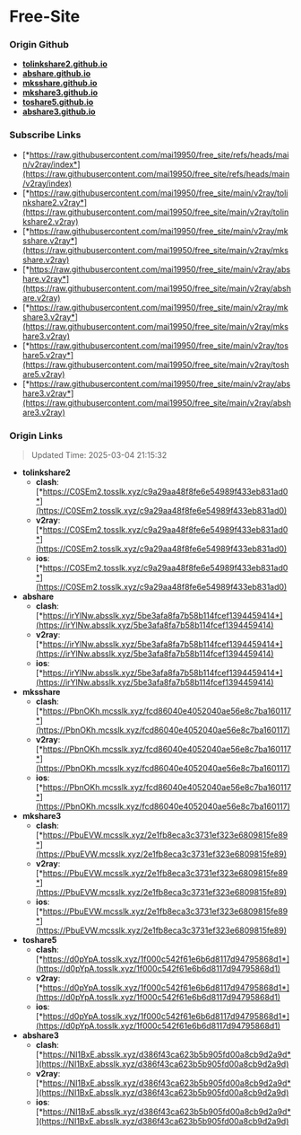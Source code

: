 # Free-Site

### Origin Github

- [**tolinkshare2.github.io**](https://github.com/tolinkshare2/tolinkshare2.github.io)
- [**abshare.github.io**](https://github.com/abshare/abshare.github.io)
- [**mksshare.github.io**](https://github.com/mksshare/mksshare.github.io)
- [**mkshare3.github.io**](https://github.com/mkshare3/mkshare3.github.io)
- [**toshare5.github.io**](https://github.com/toshare5/toshare5.github.io)
- [**abshare3.github.io**](https://github.com/abshare3/abshare3.github.io)

### Subscribe Links

- [*https://raw.githubusercontent.com/mai19950/free_site/refs/heads/main/v2ray/index*](https://raw.githubusercontent.com/mai19950/free_site/refs/heads/main/v2ray/index)
- [*https://raw.githubusercontent.com/mai19950/free_site/main/v2ray/tolinkshare2.v2ray*](https://raw.githubusercontent.com/mai19950/free_site/main/v2ray/tolinkshare2.v2ray)
- [*https://raw.githubusercontent.com/mai19950/free_site/main/v2ray/mksshare.v2ray*](https://raw.githubusercontent.com/mai19950/free_site/main/v2ray/mksshare.v2ray)
- [*https://raw.githubusercontent.com/mai19950/free_site/main/v2ray/abshare.v2ray*](https://raw.githubusercontent.com/mai19950/free_site/main/v2ray/abshare.v2ray)
- [*https://raw.githubusercontent.com/mai19950/free_site/main/v2ray/mkshare3.v2ray*](https://raw.githubusercontent.com/mai19950/free_site/main/v2ray/mkshare3.v2ray)
- [*https://raw.githubusercontent.com/mai19950/free_site/main/v2ray/toshare5.v2ray*](https://raw.githubusercontent.com/mai19950/free_site/main/v2ray/toshare5.v2ray)
- [*https://raw.githubusercontent.com/mai19950/free_site/main/v2ray/abshare3.v2ray*](https://raw.githubusercontent.com/mai19950/free_site/main/v2ray/abshare3.v2ray)

### Origin Links

> Updated Time: 2025-03-04 21:15:32

- **tolinkshare2**
  - **clash**: [*https://C0SEm2.tosslk.xyz/c9a29aa48f8fe6e54989f433eb831ad0*](https://C0SEm2.tosslk.xyz/c9a29aa48f8fe6e54989f433eb831ad0)
  - **v2ray**: [*https://C0SEm2.tosslk.xyz/c9a29aa48f8fe6e54989f433eb831ad0*](https://C0SEm2.tosslk.xyz/c9a29aa48f8fe6e54989f433eb831ad0)
  - **ios**: [*https://C0SEm2.tosslk.xyz/c9a29aa48f8fe6e54989f433eb831ad0*](https://C0SEm2.tosslk.xyz/c9a29aa48f8fe6e54989f433eb831ad0)
- **abshare**
  - **clash**: [*https://irYlNw.absslk.xyz/5be3afa8fa7b58b114fcef1394459414*](https://irYlNw.absslk.xyz/5be3afa8fa7b58b114fcef1394459414)
  - **v2ray**: [*https://irYlNw.absslk.xyz/5be3afa8fa7b58b114fcef1394459414*](https://irYlNw.absslk.xyz/5be3afa8fa7b58b114fcef1394459414)
  - **ios**: [*https://irYlNw.absslk.xyz/5be3afa8fa7b58b114fcef1394459414*](https://irYlNw.absslk.xyz/5be3afa8fa7b58b114fcef1394459414)
- **mksshare**
  - **clash**: [*https://PbnOKh.mcsslk.xyz/fcd86040e4052040ae56e8c7ba160117*](https://PbnOKh.mcsslk.xyz/fcd86040e4052040ae56e8c7ba160117)
  - **v2ray**: [*https://PbnOKh.mcsslk.xyz/fcd86040e4052040ae56e8c7ba160117*](https://PbnOKh.mcsslk.xyz/fcd86040e4052040ae56e8c7ba160117)
  - **ios**: [*https://PbnOKh.mcsslk.xyz/fcd86040e4052040ae56e8c7ba160117*](https://PbnOKh.mcsslk.xyz/fcd86040e4052040ae56e8c7ba160117)
- **mkshare3**
  - **clash**: [*https://PbuEVW.mcsslk.xyz/2e1fb8eca3c3731ef323e6809815fe89*](https://PbuEVW.mcsslk.xyz/2e1fb8eca3c3731ef323e6809815fe89)
  - **v2ray**: [*https://PbuEVW.mcsslk.xyz/2e1fb8eca3c3731ef323e6809815fe89*](https://PbuEVW.mcsslk.xyz/2e1fb8eca3c3731ef323e6809815fe89)
  - **ios**: [*https://PbuEVW.mcsslk.xyz/2e1fb8eca3c3731ef323e6809815fe89*](https://PbuEVW.mcsslk.xyz/2e1fb8eca3c3731ef323e6809815fe89)
- **toshare5**
  - **clash**: [*https://d0pYpA.tosslk.xyz/1f000c542f61e6b6d8117d94795868d1*](https://d0pYpA.tosslk.xyz/1f000c542f61e6b6d8117d94795868d1)
  - **v2ray**: [*https://d0pYpA.tosslk.xyz/1f000c542f61e6b6d8117d94795868d1*](https://d0pYpA.tosslk.xyz/1f000c542f61e6b6d8117d94795868d1)
  - **ios**: [*https://d0pYpA.tosslk.xyz/1f000c542f61e6b6d8117d94795868d1*](https://d0pYpA.tosslk.xyz/1f000c542f61e6b6d8117d94795868d1)
- **abshare3**
  - **clash**: [*https://NI1BxE.absslk.xyz/d386f43ca623b5b905fd00a8cb9d2a9d*](https://NI1BxE.absslk.xyz/d386f43ca623b5b905fd00a8cb9d2a9d)
  - **v2ray**: [*https://NI1BxE.absslk.xyz/d386f43ca623b5b905fd00a8cb9d2a9d*](https://NI1BxE.absslk.xyz/d386f43ca623b5b905fd00a8cb9d2a9d)
  - **ios**: [*https://NI1BxE.absslk.xyz/d386f43ca623b5b905fd00a8cb9d2a9d*](https://NI1BxE.absslk.xyz/d386f43ca623b5b905fd00a8cb9d2a9d)
